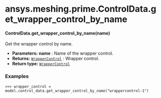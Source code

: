 # ansys.meshing.prime.ControlData.get_wrapper_control_by_name

#### ControlData.get_wrapper_control_by_name(name)

Get the wrapper control by name.

* **Parameters:**
  **name**
  : Name of the wrapper control.
* **Returns:**
  [`WrapperControl`](ansys.meshing.prime.WrapperControl.md#ansys.meshing.prime.WrapperControl)
  : Wrapper control.
* **Return type:**
  [`WrapperControl`](ansys.meshing.prime.WrapperControl.md#ansys.meshing.prime.WrapperControl)

### Examples

```pycon
>>> wrapper_control = model.control_data.get_wrapper_control_by_name("wrappercontrol-1")
```

<!-- !! processed by numpydoc !! -->
